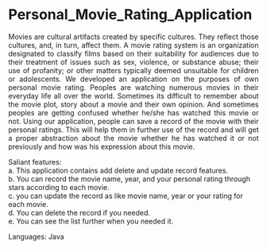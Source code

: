 # Personal_Movie_Rating_Application
<p align="justify">Movies are cultural artifacts created by specific cultures. They reflect those cultures, and, in turn, affect them. A movie rating system is an organization designated to classify films based on their suitability for audiences due to their treatment of issues such as sex, violence, or substance abuse; their use of profanity; or other matters typically deemed unsuitable for children or adolescents. We developed an application on the purposes of own personal movie rating. Peoples are watching numerous movies in their everyday life all over the world. Sometimes its difficult to remember about the movie plot, story about a movie and their own opinion. And sometimes peoples are getting confused whether he/she has watched this movie or not. Using our application, people can save a record of the movie with their personal ratings. This will help them in further use of the record and will get a proper abstraction about the movie whether he has watched it or not previously and how was his expression about this movie.

Saliant features:<br>
a. This application contains add delete and update record features.<br>
b. You can record the movie name, year, and your personal rating through stars according to each movie.<br>
c. you can update the record as like movie name, year or your rating for each movie.<br>
d. You can delete the record if you needed.<br>
e. You can see the list further when you needed it.

Languages: Java
